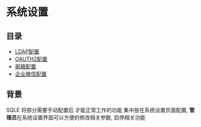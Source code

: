 # 系统设置

## 目录

* [LDAP配置](ldap_configuration.md)
* [OAUTH2配置](oauth2_configuration.md)
* [邮箱配置](email_configuration.md)
* [企业微信配置](wechat_configuration.md)

## 背景

SQLE 将部分需要手动配置后 才能正常工作的功能 集中放在系统设置页面配置, **管理员**在系统设置界面可以方便的修改相关参数, 启停相关功能